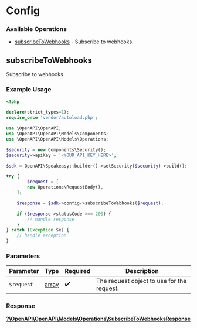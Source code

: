 # Config


### Available Operations

* [subscribeToWebhooks](#subscribetowebhooks) - Subscribe to webhooks.

## subscribeToWebhooks

Subscribe to webhooks.

### Example Usage

```php
<?php

declare(strict_types=1);
require_once 'vendor/autoload.php';

use \OpenAPI\OpenAPI;
use \OpenAPI\OpenAPI\Models\Components;
use \OpenAPI\OpenAPI\Models\Operations;

$security = new Components\Security();
$security->apiKey = '<YOUR_API_KEY_HERE>';

$sdk = OpenAPI\Speakeasy::builder()->setSecurity($security)->build();

try {
        $request = [
        new Operations\RequestBody(),
    ];

    $response = $sdk->config->subscribeToWebhooks($request);

    if ($response->statusCode === 200) {
        // handle response
    }
} catch (Exception $e) {
    // handle exception
}
```

### Parameters

| Parameter                                  | Type                                       | Required                                   | Description                                |
| ------------------------------------------ | ------------------------------------------ | ------------------------------------------ | ------------------------------------------ |
| `$request`                                 | [array](../../.md)                         | :heavy_check_mark:                         | The request object to use for the request. |


### Response

**[?\OpenAPI\OpenAPI\Models\Operations\SubscribeToWebhooksResponse](../../Models/Operations/SubscribeToWebhooksResponse.md)**

